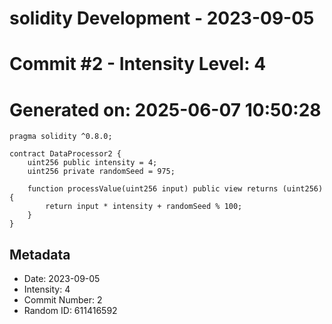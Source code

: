 ﻿# solidity Development - 2023-09-05
# Commit #2 - Intensity Level: 4
# Generated on: 2025-06-07 10:50:28
```solidity
pragma solidity ^0.8.0;

contract DataProcessor2 {
    uint256 public intensity = 4;
    uint256 private randomSeed = 975;

    function processValue(uint256 input) public view returns (uint256) {
        return input * intensity + randomSeed % 100;
    }
}
```
## Metadata
- Date: 2023-09-05
- Intensity: 4
- Commit Number: 2
- Random ID: 611416592

